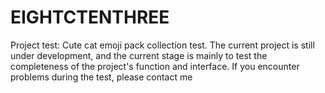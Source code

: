 # EIGHTCTENTHREE
Project test: Cute cat emoji pack collection test. The current project is still under development, and the current stage is mainly to test the completeness of the project's function and interface. If you encounter problems during the test, please contact me
